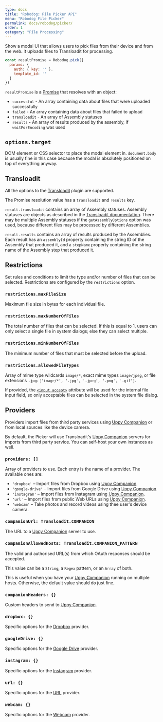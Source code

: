 ```yaml
---
type: docs
title: "Robodog: File Picker API"
menu: "Robodog File Picker"
permalink: docs/robodog/picker/
order: 1
category: "File Processing"
---
```


Show a modal UI that allows users to pick files from their device and from the web. It uploads files to Transloadit for processing.

```js
const resultPromise = Robodog.pick({
  params: {
    auth: { key: '' },
    template_id: ''
  }
})
```

`resultPromise` is a [Promise][promise] that resolves with an object:

 - `successful` - An array containing data about files that were uploaded successfully
 - `failed` - An array containing data about files that failed to upload
 - `transloadit` - An array of Assembly statuses
 - `results` - An array of results produced by the assembly, if `waitForEncoding` was used

## `options.target`

DOM element or CSS selector to place the modal element in. `document.body` is usually fine in this case because the modal is absolutely positioned on top of everything anyway.

## Transloadit

All the options to the [Transloadit][transloadit] plugin are supported.

The Promise resolution value has a `transloadit` and `results` key.

`result.transloadit` contains an array of Assembly statuses. Assembly statuses are objects as described in the [Transloadit documentation][assembly-status]. There may be multiple Assembly statuses if the `getAssemblyOptions` option was used, because different files may be processed by different Assemblies.

`result.results` contains an array of results produced by the Assemblies. Each result has an `assemblyId` property containing the string ID of the Assembly that produced it, and a `stepName` property containing the string name of the Assembly step that produced it.

## Restrictions

Set rules and conditions to limit the type and/or number of files that can be selected. Restrictions are configured by the `restrictions` option.

### `restrictions.maxFileSize`

Maximum file size in bytes for each individual file.

### `restrictions.maxNumberOfFiles`

The total number of files that can be selected. If this is equal to 1, users can only select a single file in system dialogs; else they can select multiple.

### `restrictions.minNumberOfFiles`

The minimum number of files that must be selected before the upload.

### `restrictions.allowedFileTypes`

Array of mime type wildcards `image/*`, exact mime types `image/jpeg`, or file extensions `.jpg`: `['image/*', '.jpg', '.jpeg', '.png', '.gif']`.

If provided, the [`<input accept>`](https://developer.mozilla.org/en-US/docs/Web/HTML/Element/input/file#Limiting_accepted_file_types) attribute will be used for the internal file input field, so only acceptable files can be selected in the system file dialog.

## Providers

Providers import files from third party services using [Uppy Companion][companion] or from local sources like the device camera.

By default, the Picker will use Transloadit's [Uppy Companion][companion] servers for imports from third party service. You can self-host your own instances as well.

### `providers: []`

Array of providers to use. Each entry is the name of a provider. The available ones are:

- `'dropbox'` – Import files from Dropbox using [Uppy Companion][companion].
- `'google-drive'` – Import files from Google Drive using [Uppy Companion][companion].
- `'instagram'` – Import files from Instagram using [Uppy Companion][companion].
- `'url'` – Import files from public Web URLs using [Uppy Companion][companion].
- `'webcam'` – Take photos and record videos using thee user's device camera.

### `companionUrl: Transloadit.COMPANION`

The URL to a [Uppy Companion][companion] server to use.

### `companionAllowedHosts: Transloadit.COMPANION_PATTERN`

The valid and authorised URL(s) from which OAuth responses should be accepted.

This value can be a `String`, a `Regex` pattern, or an `Array` of both.

This is useful when you have your [Uppy Companion][companion] running on multiple hosts. Otherwise, the default value should do just fine.

### `companionHeaders: {}`

Custom headers to send to [Uppy Companion][companion].

### `dropbox: {}`

Specific options for the [Dropbox](/docs/dropbox) provider.

### `googleDrive: {}`

Specific options for the [Google Drive](/docs/google-drive) provider.

### `instagram: {}`

Specific options for the [Instagram](/docs/instagram) provider.

### `url: {}`

Specific options for the [URL](/docs/url) provider.

### `webcam: {}`

Specific options for the [Webcam](/docs/webcam) provider.

[companion]: /docs/companion
[transloadit]: /docs/transloadit#options
[assembly-status]: https://transloadit.com/docs/api/#assembly-status-response
[promise]: https://developer.mozilla.org/en-US/docs/Web/JavaScript/Reference/Global_Objects/Promise
